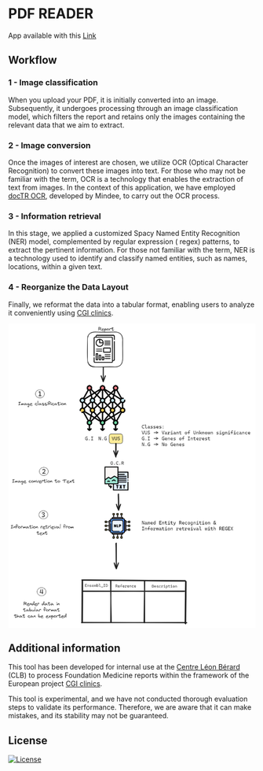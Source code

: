 # PDF READER

App available with this [Link](https://fm-pdf-reader.streamlit.app/)

## Workflow

### 1 - Image classification

When you upload your PDF, it is initially converted into an image. Subsequently, it undergoes processing through an
image classification model, which filters the report and retains only the images containing the relevant data that we
aim to extract.

### 2 - Image conversion

Once the images of interest are chosen, we utilize OCR (Optical Character Recognition) to convert these images into
text. For those who may not be familiar with the term, OCR is a technology that enables the extraction of text from
images. In the context of this application, we have employed [docTR OCR](https://github.com/mindee/doctr), developed by
Mindee, to carry out the OCR
process.

### 3 - Information retrieval

In this stage, we applied a customized Spacy Named Entity Recognition (NER) model, complemented by regular expression (
regex)
patterns, to extract the pertinent information. For those not familiar with the term, NER is a technology used to
identify and classify named entities, such as names, locations, within a given text.

### 4 - Reorganize the Data Layout

Finally, we reformat the data into a tabular format, enabling users to analyze it conveniently
using [CGI clinics](https://www.cgiclinics.eu/).

<div style="background-color:white;">
<img src="./data_extraction_workflow.png">
</div>

## Additional information

This tool has been developed for internal use at the [Centre Léon Bérard](https://www.centreleonberard.fr/) (CLB) to process Foundation Medicine reports
within
the framework of the European project [CGI clinics](https://www.cgiclinics.eu/).

This tool is experimental, and we have not conducted thorough evaluation steps to validate its performance.
Therefore, we are aware that it can make mistakes, and its stability may not be guaranteed.

## License
[![License](https://img.shields.io/badge/License-GPL%203.0-green)](https://opensource.org/licenses/GPL-3.0)
